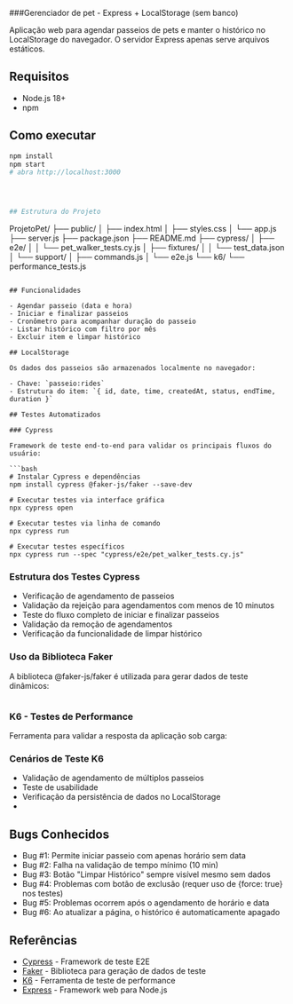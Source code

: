

###Gerenciador de pet -  Express + LocalStorage (sem banco)

Aplicação web para agendar passeios de pets e manter o histórico no LocalStorage do navegador. O servidor Express apenas serve arquivos estáticos.

## Requisitos
- Node.js 18+
- npm

## Como executar
```bash
npm install
npm start
# abra http://localhost:3000




## Estrutura do Projeto

```
ProjetoPet/
├── public/
│   ├── index.html
│   ├── styles.css
│   └── app.js
├── server.js
├── package.json
├── README.md
├── cypress/
│   ├── e2e/
│   │   └── pet_walker_tests.cy.js
│   ├── fixtures/
│   │   └── test_data.json
│   └── support/
│       ├── commands.js
│       └── e2e.js
└── k6/
    └── performance_tests.js

```

## Funcionalidades

- Agendar passeio (data e hora)
- Iniciar e finalizar passeios
- Cronômetro para acompanhar duração do passeio
- Listar histórico com filtro por mês
- Excluir item e limpar histórico

## LocalStorage

Os dados dos passeios são armazenados localmente no navegador:

- Chave: `passeio:rides`
- Estrutura do item: `{ id, date, time, createdAt, status, endTime, duration }`

## Testes Automatizados

### Cypress

Framework de teste end-to-end para validar os principais fluxos do usuário:

```bash
# Instalar Cypress e dependências
npm install cypress @faker-js/faker --save-dev

# Executar testes via interface gráfica
npx cypress open

# Executar testes via linha de comando
npx cypress run

# Executar testes específicos
npx cypress run --spec "cypress/e2e/pet_walker_tests.cy.js"

```

### Estrutura dos Testes Cypress

- Verificação de agendamento de passeios
- Validação da rejeição para agendamentos com menos de 10 minutos
- Teste do fluxo completo de iniciar e finalizar passeios
- Validação da remoção de agendamentos
- Verificação da funcionalidade de limpar histórico

### Uso da Biblioteca Faker

A biblioteca @faker-js/faker é utilizada para gerar dados de teste dinâmicos:

```jsx

```

### K6 - Testes de Performance

Ferramenta para validar a resposta da aplicação sob carga:

### Cenários de Teste K6

- Validação de agendamento de múltiplos passeios
- Teste de usabilidade
- Verificação da persistência de dados no LocalStorage
-

## Bugs Conhecidos

- Bug #1: Permite iniciar passeio com apenas horário sem data
- Bug #2: Falha na validação de tempo mínimo (10 min)
- Bug #3: Botão "Limpar Histórico" sempre visível mesmo sem dados
- Bug #4: Problemas com botão de exclusão (requer uso de {force: true} nos testes)
- Bug #5: Problemas ocorrem após o agendamento de horário e data
- Bug #6: Ao atualizar a página, o histórico é automaticamente apagado

## Referências

- [Cypress](https://www.cypress.io/) - Framework de teste E2E
- [Faker](https://fakerjs.dev/) - Biblioteca para geração de dados de teste
- [K6](https://k6.io/) - Ferramenta de teste de performance
- [Express](https://expressjs.com/) - Framework web para Node.js
